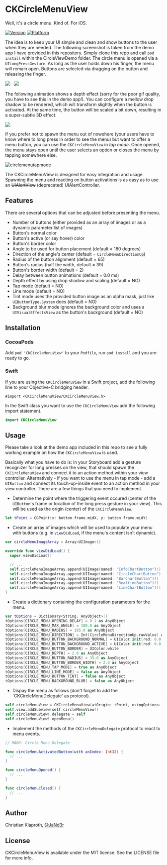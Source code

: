 CKCircleMenuView
================

Well, it's a circle menu. Kind of. For iOS.

[![Version](https://cocoapod-badges.herokuapp.com/v/CKCircleMenuView/badge.png)](http://cocoadocs.org/docsets/CKCircleMenuView)
[![Platform](https://cocoapod-badges.herokuapp.com/p/CKCircleMenuView/badge.png)](http://cocoadocs.org/docsets/CKCircleMenuView)

The idea is to keep your UI simple and clean and show buttons to the user when they are needed. The following screenshot is taken from the demo app I have provided in this repository. Simply clone this repo and call `pod install` within the CircleViewDemo folder. The circle menu is opened via a `UILongPressGesture`. As long as the user holds down his finger, the menu will remain open. Buttons are selected via dragging on the button and releasing the finger.

![](CircleMenuDemo1.gif) &nbsp; ![](CircleMenuDemo2.gif)

The following animation shows a depth effect (sorry for the poor gif quality, you have to see this in the demo app!). You can configure a mellow drop shadow to be rendered, which will transform slightly when the button is activated. At the same time, the button will be scaled a bit down, resulting in a super-subtle 3D effect.

![](CircleMenuDemoDepth.gif)

If you prefer not to spawn the menu out of nowehere (your users have to know where to long press in order to see the menu) but want to offer a menu button, you can use the `CKCircleMenuView` in _tap mode_. Once opened, the menu stays open until the user selects an option or closes the menu by tapping somewhere else.

![circlemenutapmode](https://cloud.githubusercontent.com/assets/7301252/11380734/32504124-92f8-11e5-97dc-6959e506cfe8.gif)

The CKCircleMenuView is designed for easy integration and usage. Spawning the menu and reacting on button activations is as easy as to use an ~~UIAlertView~~ (deprecated) UIAlertController.

## Features

There are several options that can be adjusted before presenting the menu.

* Number of buttons (either provided as an array of images or as a dynamic parameter list of images)
* Button's normal color
* Button's active (or say hover) color
* Button's border color
* Angle to be used for button placement (default = 180 degrees)
* Direction of the angle's center (default = `CircleMenuDirectionUp`)
* Radius of the button alignment (default = 65)
* Button's radius (half the width, default = 39)
* Button's border width (default = 2)
* Delay between button animations (default = 0.0 ms)
* Depth effect by using drop shadow and scaling (default = NO)
* Tap mode (default = NO)
* Line mode (default = NO)
* Tint mode uses the provided button image as an alpha mask, just like `UIButtonType.System` does (default = NO)
* Background blur mode ignores the background color and uses a `UIVisualEffectsView` as the button's background (default = NO)

## Installation

### CocoaPods

Add `pod 'CKCircleMenuView'` to your `Podfile`, run `pod install` and you are ready to go.

### Swift

If you are using the `CKCircleMenuView` in a Swift project, add the following line to your Objective-C bridging header.

```objc
#import <CKCircleMenuView/CKCircleMenuView.h>
```

In the Swift class you want to use the `CKCircleMenuView` add the following import statement.

```swift
import CKCircleMenuView
```
## Usage

Please take a look at the demo app included in this repo to see a fully working example on how the `CKCircleMenuView` is used.

Basically what you have to do is: In your Storyboard add a gesture recognizer for long presses on the view, that should spawn the `CKCircleMenuView` and connect it to an action method within your view controller. Alternatively - if you want to use the menu in tap mode - add a `UIButton` and connect its touch-up-inside event to an action method in your view controller. There are a few things that you need to implement.

* Determine the point where the triggering event occured (center of the `UIButton`'s frame or location of the long press gesture in your view). This will be used as the origin (center) of the `CKCircleMenuView`.
```swift
let tPoint = CGPoint(x: button.frame.midX, y: button.frame.midY)
```
* Create an array of images which will be used to populate your menu with buttons (e.g. in `viewDidLoad`, if the menu's content isn't dynamic).
```swift
var circleMenuImageArray = Array<UIImage>()

override func viewDidLoad() {
  super.viewDidLoad()

  // ...
  self.circleMenuImageArray.append(UIImage(named: "InfoChartButton")!)
  self.circleMenuImageArray.append(UIImage(named: "CircleChartButton")!)
  self.circleMenuImageArray.append(UIImage(named: "BarChartButton")!)
  self.circleMenuImageArray.append(UIImage(named: "RealtimeButton")!)
  self.circleMenuImageArray.append(UIImage(named: "LineChartButton")!)
}
```
* Create a dictionary containing the configuration parameters for the menu.
```swift
var tOptions = Dictionary<String, AnyObject>()
tOptions[CIRCLE_MENU_OPENING_DELAY] = 0.1 as AnyObject
tOptions[CIRCLE_MENU_MAX_ANGLE] = 180.0 as AnyObject
tOptions[CIRCLE_MENU_RADIUS] = 105.0 as AnyObject
tOptions[CIRCLE_MENU_DIRECTION] = Int(CircleMenuDirectionUp.rawValue) as AnyObject
tOptions[CIRCLE_MENU_BUTTON_BACKGROUND_NORMAL] = UIColor.init(red: 0.0, green: 0.0, blue: 0.0, alpha: 0.4)
tOptions[CIRCLE_MENU_BUTTON_BACKGROUND_ACTIVE] = UIColor.init(red: 0.0, green: 0.0, blue: 0.0, alpha: 0.8)
tOptions[CIRCLE_MENU_BUTTON_BORDER] = UIColor.white
tOptions[CIRCLE_MENU_DEPTH] = 2.0 as AnyObject
tOptions[CIRCLE_MENU_BUTTON_RADIUS] = 35.0 as AnyObject
tOptions[CIRCLE_MENU_BUTTON_BORDER_WIDTH] = 2.0 as AnyObject
tOptions[CIRCLE_MENU_TAP_MODE] = true as AnyObject
tOptions[CIRCLE_MENU_LINE_MODE] = false as AnyObject
tOptions[CIRCLE_MENU_BUTTON_TINT] = false as AnyObject
tOptions[CIRCLE_MENU_BACKGROUND_BLUR] = false as AnyObject
```
* Dispay the menu as follows (don't forget to add the `CKCircleMenuDelegate' as protocol).
```swift
self.circleMenuView = CKCircleMenuView(atOrigin: tPoint, usingOptions: tOptions, withImageArray: self.circleMenuImageArray)
self.view.addSubview(self.circleMenuView!)
self.circleMenuView!.delegate = self
self.circleMenuView!.openMenu()
```
* Implement the methods of the `CKCircleMenuDelegate` protocol to react to menu events.
```swift
// MARK: Circle Menu Delegate

func circleMenuActivatedButton(with anIndex: Int32) {
  // ...
}

func circleMenuOpened() {
  // ...
}

func circleMenuClosed() {
  // ...
}
```

## Author

Christian Klaproth, [@JaNd3r](http://twitter.com/JaNd3r)

## License

CKCircleMenuView is available under the MIT license. See the LICENSE file for more info.
